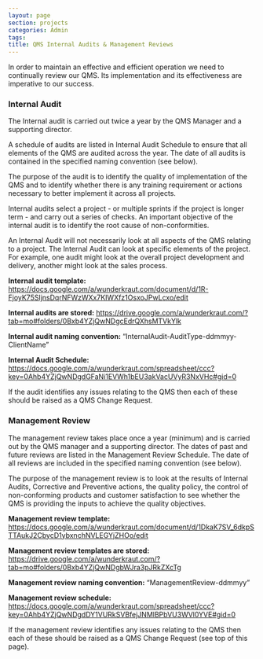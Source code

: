 ```yaml
---
layout: page
section: projects
categories: Admin
tags:
title: QMS Internal Audits & Management Reviews
---
```

In order to maintain an effective and efficient operation we need to continually review our QMS. Its implementation and its effectiveness are imperative to our success.

### Internal Audit

The Internal audit is carried out twice a year by the QMS Manager and a supporting director.

A schedule of audits are listed in Internal Audit Schedule to ensure that all elements of the QMS are audited across the year. The date of all audits is contained in the specified naming convention (see below).

The purpose of the audit is to identify the quality of implementation of the QMS and to identify whether there is any training requirement or actions necessary to better implement it across all projects.

Internal audits select a project - or multiple sprints if the project is longer term - and carry out a series of checks. An important objective of the internal audit is to identify the root cause of non-conformities.

An Internal Audit will not necessarily look at all aspects of the QMS relating to a project. The Internal Audit can look at specific elements of the project. For example, one audit might look at the overall project development and delivery, another might look at the sales process.

**Internal audit template:**
<https://docs.google.com/a/wunderkraut.com/document/d/1R-FjoyK75SIjnsDqrNFWzWXx7KIWXfz1OsxoJPwLcxo/edit>

**Internal audits are stored:**
<https://drive.google.com/a/wunderkraut.com/?tab=mo#folders/0Bxb4YZjQwNDgcEdrQXhsMTVkYlk>

**Internal audit naming convention:**
“InternalAudit-AuditType-ddmmyy-ClientName”

**Internal Audit Schedule:**
<https://docs.google.com/a/wunderkraut.com/spreadsheet/ccc?key=0Ahb4YZjQwNDgdGFaNi1EVWh1bEU3akVacUVyR3NxVHc#gid=0>

If the audit identifies any issues relating to the QMS then each of these should be raised as a QMS Change Request.

### Management Review

The management review takes place once a year (minimum) and is carried out by the QMS manager and a supporting director. The dates of past and future reviews are listed in the Management Review Schedule. The date of all reviews are included in the specified naming convention (see below).

The purpose of the management review is to look at the results of Internal Audits, Corrective and Preventive actions, the quality policy, the control of non-conforming products and customer satisfaction to see whether the QMS is providing the inputs to achieve the quality objectives.

**Management review template:**
<https://docs.google.com/a/wunderkraut.com/document/d/1DkaK7SV_6dkpSTTAukJ2CbycD1ybxnchNVLEGYjZHOo/edit>

**Management review templates are stored:**
<https://drive.google.com/a/wunderkraut.com/?tab=mo#folders/0Bxb4YZjQwNDgbWJra3pJRkZXcTg>

**Management review naming convention:**
“ManagementReview-ddmmyy”

**Management review schedule:**
<https://docs.google.com/a/wunderkraut.com/spreadsheet/ccc?key=0Ahb4YZjQwNDgdDY1VURkSVBfejJNMlBPbVU3WVl0YVE#gid=0>

If the management review identifies any issues relating to the QMS then each of these should be raised as a QMS Change Request (see top of this page).
